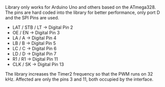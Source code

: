 Library only works for Arduino Uno and others based on the ATmega328.
The pins are hard coded into the library for better performance, only port D and the SPI Pins are used.

  - LAT / STB / LT  -> Digital Pin 2<br>  
  - OE / EN         -> Digital Pin 3<br>  
  - LA / A          -> Digital Pin 4<br>  
  - LB / B          -> Digital Pin 5<br>  
  - LC / C          -> Digital Pin 6<br>  
  - LD / D          -> Digital Pin 7<br>  
  - R1 / R1         -> Digital Pin 11<br>  
  - CLK / SK        -> Digital Pin 13<br>
  
The library increases the Timer2 frequency so that the PWM runs on 32 kHz.
Affected are only the pins 3 and 11, both occupied by the interface.
